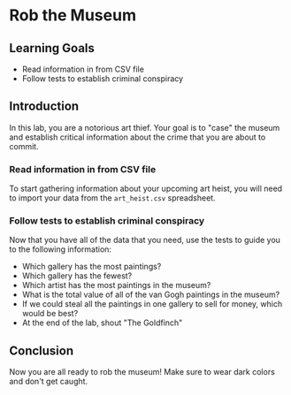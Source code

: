 # Rob the Museum

## Learning Goals

- Read information in from CSV file
- Follow tests to establish criminal conspiracy

## Introduction
In this lab, you are a notorious art thief. Your goal is to "case" the museum and establish critical information about the  crime that you are about to commit. 

### Read information in from CSV file
To start gathering information about your upcoming art heist, you will need to import your data from the `art_heist.csv` spreadsheet. 

### Follow tests to establish criminal conspiracy
Now that you have all of the data that you need, use the tests to guide you to the following information:

* Which gallery has the most paintings?
* Which gallery has the fewest?
* Which artist has the most paintings in the museum?
* What is the total value of all of the van Gogh paintings in the museum?
* If we could steal all the paintings in one gallery to sell for money, which would be best?
* At the end of the lab, shout "The Goldfinch"

## Conclusion
Now you are all ready to rob the museum! Make sure to wear dark colors and don't get caught.
